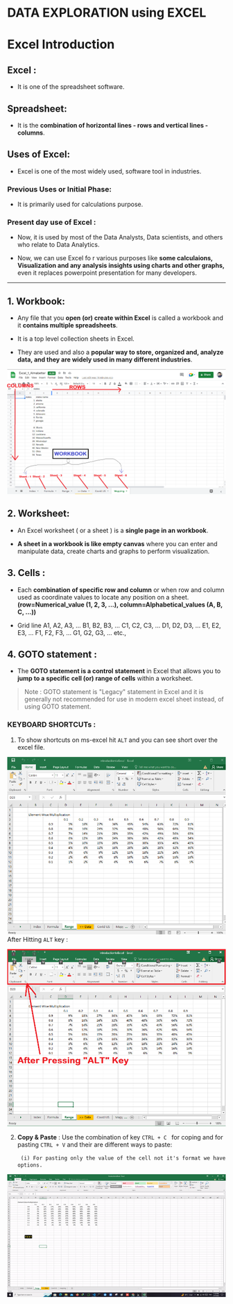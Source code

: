 # DATA EXPLORATION using EXCEL
# Excel Introduction


## Excel : 
- It is one of the spreadsheet software.

## Spreadsheet: 
- It is the **combination of horizontal lines - rows and vertical lines - columns**.

## Uses of Excel:

- Excel is one of the most widely used, software tool in industries.

### Previous Uses or Initial Phase:
- It is primarily used for calculations purpose.

### Present day use of Excel :
- Now, it is used by most of the Data Analysts, Data scientists, and others who relate to Data Analytics.

- Now, we can use Excel fo                                                                       r various purposes like **some calculaions, Visualization and any analysis insights using charts and other graphs,** even it replaces powerpoint presentation for many developers.
<hr>

## 1.  Workbook: 
- Any file that you **open (or) create within Excel** is called a workbook and it **contains multiple spreadsheets**.

- It is a top level collection sheets in Excel.

- They are used and also a **popular way to store, organized and, analyze data, and they are widely used in many different industries**. 

![Workbook image](./images/workbook.png)

## 2. Worksheet:
- An Excel worksheet ( or a sheet ) is a **single page in an workbook**.

- **A sheet in a workbook is like empty canvas** where you can enter and manipulate data, create charts and graphs to perform visualization.

## 3. Cells :
- Each **combination of specific row and column** or when row and column used as coordinate values to locate any position on a sheet. 
**(row=Numerical_value (1, 2, 3, ...), column=Alphabetical_values (A, B, C, ...))**

- Grid line A1, A2, A3, ... B1, B2, B3, ... C1, C2, C3, ... D1, D2, D3, ... E1, E2, E3, ... F1, F2, F3, ... G1, G2, G3, ... etc.,

## 4. GOTO statement :
- The **GOTO statement is a control statement** in Excel that allows you to **jump to a specific cell (or) range of cells** within a worksheet.

> Note : GOTO statement is "Legacy" statement in Excel and it is generally not recommended for use in modern excel sheet instead, of using GOTO statement.

### KEYBOARD SHORTCUTs :

1. To show shortcuts on ms-excel hit ```ALT``` and you can see short over the excel file.

![](./images/Before_Pressing_ALT_key.PNG)
After Hitting ```ALT``` key :

![](./images/ALT_Key_to_shortcut.png)

2. **Copy & Paste** : Use the combination of key ```CTRL + C ``` for coping and for pasting ```CTRL + V``` and their are different ways to paste:

        (i) For pasting only the value of the cell not it's format we have options.

![](./images/pastingways.gif)